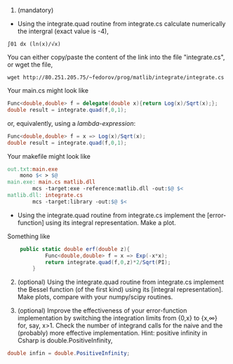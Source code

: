 
1. (mandatory)

* Using the integrate.quad routine from integrate.cs calculate numerically the intergral (exact value is -4),

`∫01 dx (ln(x)/√x)`

You can either copy/paste the content of the link into the file "integrate.cs", or wget the file,

`wget http://80.251.205.75/~fedorov/prog/matlib/integrate/integrate.cs`

Your main.cs might look like

```csharp
Func<double,double> f = delegate(double x){return Log(x)/Sqrt(x);};
double result = integrate.quad(f,0,1);
```

or, equivalently, using a _lambda-expression_:

```csharp        
Func<double,double> f = x => Log(x)/Sqrt(x);
double result = integrate.quad(f,0,1);
```

Your makefile might look like

	
```makefile        
out.txt:main.exe
	mono $< > $@
main.exe: main.cs matlib.dll
        mcs -target:exe -reference:matlib.dll -out:$@ $<
matlib.dll: integrate.cs
        mcs -target:library -out:$@ $<
```

* Using the integrate.quad routine from integrate.cs implement the [error-function] using its integral representation. Make a plot.

Something like
```csharp
	public static double erf(double z){
        	Func<double,double> f = x => Exp(-x*x);
        	return integrate.quad(f,0,z)*2/Sqrt(PI);
        }
```

2. (optional) Using the integrate.quad routine from integrate.cs implement the Bessel function (of the first kind) using its [integral representation]. Make plots, compare with your numpy/scipy routines.

3. (optional) Improve the effectiveness of your error-function implementation by switching the integration limits from {0,x} to {x,∞} for, say, x>1. Check the number of integrand calls for the naive and the (probably) more effective implementation. Hint: positive infinity in Csharp is double.PositiveInfinity,

```csharp
double infin = double.PositiveInfinity;
```
